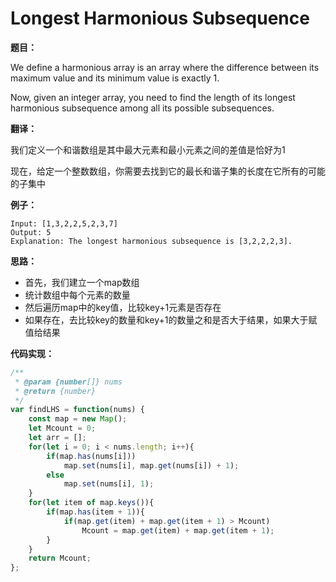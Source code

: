 # Longest Harmonious Subsequence

**题目：**

We define a harmonious array is an array where the difference between its maximum value and its minimum value is exactly 1.

Now, given an integer array, you need to find the length of its longest harmonious subsequence among all its possible subsequences.

**翻译：**

我们定义一个和谐数组是其中最大元素和最小元素之间的差值是恰好为1

现在，给定一个整数数组，你需要去找到它的最长和谐子集的长度在它所有的可能的子集中

**例子：**

```
Input: [1,3,2,2,5,2,3,7]
Output: 5
Explanation: The longest harmonious subsequence is [3,2,2,2,3].
```

**思路：**

* 首先，我们建立一个map数组
* 统计数组中每个元素的数量
* 然后遍历map中的key值，比较key+1元素是否存在
* 如果存在，去比较key的数量和key+1的数量之和是否大于结果，如果大于赋值给结果

**代码实现：**

```javascript
/**
 * @param {number[]} nums
 * @return {number}
 */
var findLHS = function(nums) {
    const map = new Map();
    let Mcount = 0;
    let arr = [];
    for(let i = 0; i < nums.length; i++){
        if(map.has(nums[i]))
            map.set(nums[i], map.get(nums[i]) + 1);
        else
            map.set(nums[i], 1);
    }
    for(let item of map.keys()){
        if(map.has(item + 1)){
            if(map.get(item) + map.get(item + 1) > Mcount)
                Mcount = map.get(item) + map.get(item + 1);
        }
    }
    return Mcount;
};
```